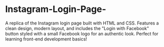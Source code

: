 # Instagram-Login-Page-
A  replica of the Instagram login page built with HTML and CSS. Features a clean design, modern layout, and includes the "Login with Facebook" button styled with a small Facebook logo for an authentic look. Perfect for learning front-end development basics!
